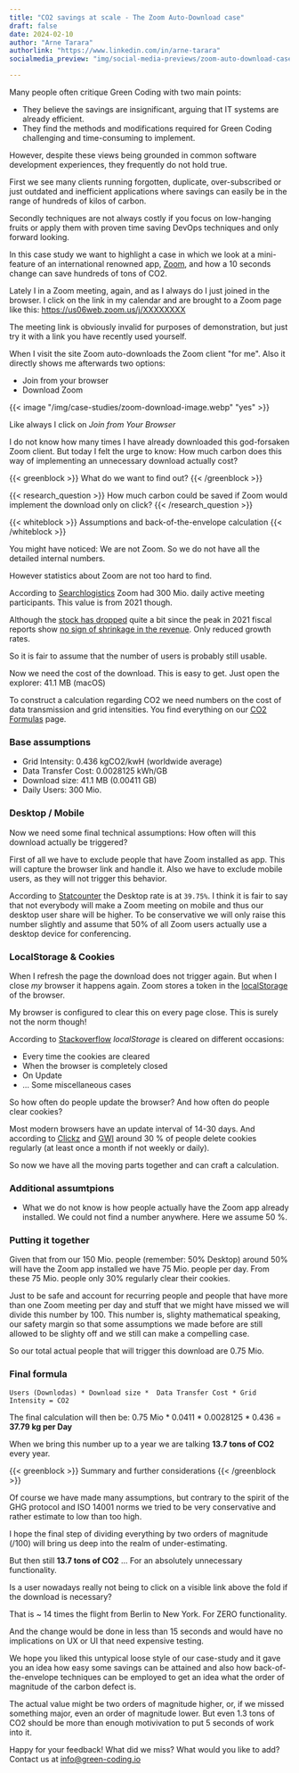 ```yaml
---
title: "CO2 savings at scale - The Zoom Auto-Download case"
draft: false
date: 2024-02-10
author: "Arne Tarara"
authorlink: "https://www.linkedin.com/in/arne-tarara"
socialmedia_preview: "img/social-media-previews/zoom-auto-download-case-study.webp"

---
```


Many people often critique Green Coding with two main points:

- They believe the savings are insignificant, arguing that IT systems are already efficient.
- They find the methods and modifications required for Green Coding challenging and time-consuming to implement.

However, despite these views being grounded in common software development experiences, they frequently do not hold true.

First we see many clients running forgotten, duplicate, over-subscribed or just outdated and inefficient
applications where savings can easily be in the range of hundreds of kilos of carbon.

Secondly techniques are not always costly if you focus on low-hanging fruits or apply them with proven
time saving DevOps techniques and only forward looking.

In this case study we want to highlight a case in which we look at a mini-feature of an international renowned app, [Zoom](https://zoom.us/), and how a 10 seconds change can save hundreds of tons of CO2.

Lately I in a Zoom meeting, again, and as I always do I just joined in the browser. I click on the link in my calendar and are brought to a Zoom page like this: https://us06web.zoom.us/j/XXXXXXXX

The meeting link is obviously invalid for purposes of demonstration, but just try it with a link you have recently used yourself.

When I visit the site Zoom auto-downloads the Zoom client "for me". Also it directly shows me afterwards two options:

- Join from your browser
- Download Zoom

{{< image "/img/case-studies/zoom-download-image.webp" "yes" >}}

Like always I click on *Join from Your Browser*

I do not know how many times I have already downloaded this god-forsaken Zoom client. But today I felt the urge to know: How much carbon does this way of implementing an unnecessary download actually cost?

{{< greenblock >}}
What do we want to find out?
{{< /greenblock >}}

{{< research_question >}}
    How much carbon could be saved if Zoom would implement the download only on click?
{{< /research_question >}}

{{< whiteblock >}}
Assumptions and back-of-the-envelope calculation
{{< /whiteblock >}}

You might have noticed: We are not Zoom. So we do not have all the detailed internal numbers.

However statistics about Zoom are not too hard to find.

According to [Searchlogistics](https://www.searchlogistics.com/learn/statistics/zoom-user-statistics/) Zoom had 300 Mio. daily active meeting participants. This value is from 2021 though.

Although the [stock has dropped](https://finance.yahoo.com/quote/ZM/) quite a bit since the peak in 2021 fiscal reports show [no sign of shrinkage in the revenue](https://www.statista.com/statistics/1252725/zoom-revenue-worldwide/). Only reduced growth rates.

So it is fair to assume that the number of users is probably still usable.

Now we need the cost of the download. This is easy to get. Just open the explorer: 41.1 MB (macOS)

To construct a calculation regarding CO2 we need numbers on the cost of data transmission and grid intensities. You find everything on our [CO2 Formulas](/co2-formulas) page.

### Base assumptions
- Grid Intensity: 0.436 kgCO2/kwH (worldwide average)
- Data Transfer Cost: 0.0028125 kWh/GB
- Download size: 41.1 MB (0.00411 GB)
- Daily Users: 300 Mio.

### Desktop / Mobile

Now we need some final technical assumptions: How often will this download actually be triggered?

First of all we have to exclude people that have Zoom installed as app. This will capture the browser link and handle it. Also we have to exclude mobile users, as they will not trigger this behavior.

According to [Statcounter](https://gs.statcounter.com/platform-market-share/desktop-mobile-tablet) the Desktop rate is at `39.75%`. I think it is fair to say that not everybody will make a Zoom meeting on mobile and thus our desktop user share will be higher. To be conservative we will only raise this number slightly and assume that 50% of all Zoom users actually use a desktop device for conferencing.

### LocalStorage & Cookies

When I refresh the page the download does not trigger again. But when I close *my* browser it happens again. Zoom stores a token in the [localStorage](https://developer.mozilla.org/en-US/docs/Web/API/Window/localStorage) of the browser.

My browser is configured to clear this on every page close. This is surely not the norm though!

According to [Stackoverflow](https://stackoverflow.com/questions/8537112/when-is-localstorage-cleared) *localStorage* is cleared on different occasions:
- Every time the cookies are cleared
- When the browser is completely closed
- On Update
- ... Some miscellaneous cases

So how often do people update the browser? And how often do people clear cookies?

Most modern browsers have an update interval of 14-30 days. And according to [Clickz](https://www.clickz.com/study-consumers-delete-cookies-at-surprising-rate/84350/) and [GWI](https://blog.gwi.com/chart-of-the-day/1-in-3-are-regularly-deleting-cookies/) around 30 % of people delete cookies regularly (at least once a month if not weekly or daily).

So now we have all the moving parts together and can craft a calculation.

### Additional assumtpions

- What we do not know is how people actually have the Zoom app already installed. We could not find a number anywhere. Here we assume 50 %.

### Putting it together

Given that from our 150 Mio. people (remember: 50% Desktop) around 50% will have the Zoom app installed we have 75 Mio. people per day.
From these 75 Mio. people only 30% regularly clear their cookies.

Just to be safe and account for recurring people and people that have more than one Zoom meeting per day and stuff that we might have missed we will divide this number by 100.
This number is, slighty mathematical speaking, our safety margin so that some assumptions we made before are still allowed to be slighty off and we still can make a compelling case.

So our total actual people that will trigger this download are 0.75 Mio.


### Final formula

`Users (Downlodas) * Download size *  Data Transfer Cost * Grid Intensity = CO2`

The final calculation will then be: 0.75 Mio * 0.0411 * 0.0028125 * 0.436 = **37.79 kg per Day**

When we bring this number up to a year we are talking **13.7 tons of CO2** every year.


{{< greenblock >}}
Summary and further considerations
{{< /greenblock >}}

Of course we have made many assumptions, but contrary to the spirit of the GHG protocol and ISO 14001 norms we tried to be very conservative and rather estimate to low than too high.

I hope the final step of dividing everything by two orders of magnitude (/100) will bring us deep into the realm of under-estimating.

But then still **13.7 tons of CO2** ... For an absolutely unnecessary functionality.

Is a user nowadays really not being to click on a visible link above the fold if the download is necessary?

That is ~ 14 times the flight from Berlin to New York. For ZERO functionality.

And the change would be done in less than 15 seconds and would have no implications on UX or UI that need expensive testing.


We hope you liked this untypical loose style of our case-study and it gave you an idea how easy some savings can be attained and also how back-of-the-envelope techniques can be employed to get an idea what the order of magnitude of the carbon defect is.

The actual value might be two orders of magnitude higher, or, if we missed something major, even an order of magnitude lower. But even 1.3 tons of CO2 should be more than enough motivivation to put 5 seconds of work into it.

Happy for your feedback! What did we miss? What would you like to add? Contact us at [info@green-coding.io](mailto:info@green-coding.io)

